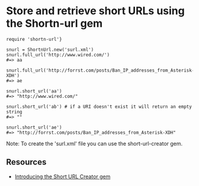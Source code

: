 # Store and retrieve short URLs using the Shortn-url gem

    require 'shortn-url'}

    snurl = ShortnUrl.new('surl.xml')
    snurl.full_url('http://www.wired.com/')
    #=> aa

    snurl.full_url('http://forrst.com/posts/Ban_IP_addresses_from_Asterisk-XDH')
    #=> ae

    snurl.short_url('aa')
    #=> "http://www.wired.com/"

    snurl.short_url('ab') # if a URI doesn't exist it will return an empty string
    #=> ""

    snurl.short_url('ae')
    #=> "http://forrst.com/posts/Ban_IP_addresses_from_Asterisk-XDH"

Note: To create the 'surl.xml' file you can use the short-url-creator gem.

## Resources

* [Introducing the Short URL Creator gem](http://www.jamesrobertson.eu/snippets/2013/may/19/introducing-the-short-url-creator-gem.html)
